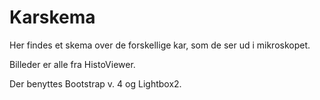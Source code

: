 # Karskema

Her findes et skema over de forskellige kar, som de ser ud i mikroskopet.

Billeder er alle fra HistoViewer.

Der benyttes Bootstrap v. 4 og Lightbox2.
